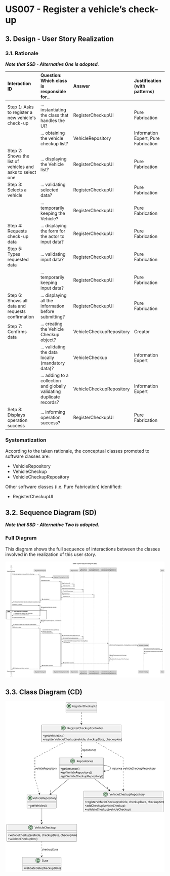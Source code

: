 # US007 - Register a vehicle’s check-up

## 3. Design - User Story Realization

### 3.1. Rationale

_**Note that SSD - Alternative One is adopted.**_

| Interaction ID                                            | Question: Which class is responsible for...                           | Answer                   | Justification (with patterns)        |
|:----------------------------------------------------------|:----------------------------------------------------------------------|:-------------------------|:-------------------------------------|
| Step 1: Asks to register a new vehicle's check-up         | ... instantiating the class that handles the UI?                      | RegisterCheckupUI        | Pure Fabrication                     |
|                                                           | ... obtaining the vehicle checkup list?                               | VehicleRepository        | Information Expert, Pure Fabrication |  
| Step 2: Shows the list of vehicles and asks to select one | ... displaying the Vehicle list?                                      | RegisterCheckupUI        | Pure Fabrication                     |
| Step 3: Selects a vehicle                                 | ... validating selected data?                                         | RegisterCheckupUI        | Pure Fabrication                     |
|                                                           | ... temporarily keeping the Vehicle?                                  | RegisterCheckupUI        | Pure Fabrication                     |
| Step 4: Requests check-up data                            | ... displaying the form for the actor to input data?                  | RegisterCheckupUI        | Pure Fabrication                     |
| Step 5: Types requested data                              | ... validating input data?                                            | RegisterCheckupUI        | Pure Fabrication                     |
|                                                           | ... temporarily keeping input data?                                   | RegisterCheckupUI        | Pure Fabrication                     |
| Step 6: Shows all data and requests confirmation          | ... displaying all the information before submitting?                 | RegisterCheckupUI        | Pure Fabrication                     |
| Step 7: Confirms data                                     | ... creating the Vehicle Checkup object?                              | VehicleCheckupRepository | Creator                              |
|                                                           | ... validating the data locally (mandatory data)?                     | VehicleCheckup           | Information Expert                   |
|                                                           | ... adding to a collection and globally validating duplicate records? | VehicleCheckupRepository | Information Expert                   | 
| Setp 8: Displays operation success                        | ... informing operation success?                                      | RegisterCheckupUI        | Pure Fabrication                     |

### Systematization ##

According to the taken rationale, the conceptual classes promoted to software classes are:

* VehicleRepository
* VehicleCheckup
* VehicleCheckupRepository

Other software classes (i.e. Pure Fabrication) identified:

* RegisterCheckupUI

## 3.2. Sequence Diagram (SD)

_**Note that SSD - Alternative Two is adopted.**_

### Full Diagram

This diagram shows the full sequence of interactions between the classes involved in the realization of this user story.

![Sequence Diagram - Full](svg/us007-sequence-diagram-full.svg)

## 3.3. Class Diagram (CD)

![Class Diagram](svg/us007-class-diagram.svg)